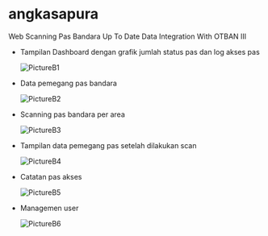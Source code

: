 # angkasapura
Web Scanning Pas Bandara Up To Date Data Integration With OTBAN III

- Tampilan Dashboard dengan grafik jumlah status pas dan log akses pas

  ![PictureB1](https://github.com/user-attachments/assets/396a1c15-4e6b-4dd0-b644-015e8a7e91e6)
  
- Data pemegang pas bandara
  
  ![PictureB2](#https://github.com/user-attachments/assets/389f0dec-e2ff-44b5-89d7-da72c4eaa44a)
  
- Scanning pas bandara per area
  
  ![PictureB3](https://github.com/user-attachments/assets/1255e89a-0638-41f5-ab56-34a2c7c5ade4)
  
- Tampilan data pemegang pas setelah dilakukan scan
  
  ![PictureB4](#https://github.com/user-attachments/assets/106ed4e6-8fa3-4571-b116-41c135e11b94)
  
- Catatan pas akses
  
  ![PictureB5](https://github.com/user-attachments/assets/c9e07df4-e9d9-4ff5-8b47-d5e31d5760f2)

- Managemen user
  
  ![PictureB6](https://github.com/user-attachments/assets/1bd0f82a-d718-472f-93cc-cbb30729a4d7)
